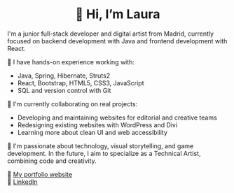 <h1 align='center'>
    <strong> 👋 Hi, I’m Laura </strong>
</h1>

I'm a junior full-stack developer and digital artist from Madrid, currently focused on backend development with Java and frontend development with React.

🔹 I have hands-on experience working with:
- Java, Spring, Hibernate, Struts2
- React, Bootstrap, HTML5, CSS3, JavaScript
- SQL and version control with Git

🔹 I'm currently collaborating on real projects:
- Developing and maintaining websites for editorial and creative teams
- Redesigning existing websites with WordPress and Divi
- Learning more about clean UI and web accessibility

🔹 I'm passionate about technology, visual storytelling, and game development. In the future, I aim to specialize as a Technical Artist, combining code and creativity.

📌 [My portfolio website](https://www.lfv-dev.com)  
💼 [LinkedIn](https://www.linkedin.com/in/laura-frías-viana/)

<!--
<h2>Tools I use:<h2>
  - Figma
  - Adobe XD
  - 
-->
<!---
LFV97/LFV97 is a ✨ special ✨ repository because its `README.md` (this file) appears on your GitHub profile.
You can click the Preview link to take a look at your changes.
--->
